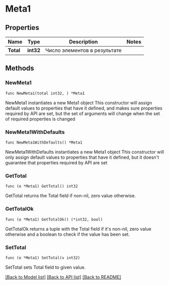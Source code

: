 # Meta1

## Properties

Name | Type | Description | Notes
------------ | ------------- | ------------- | -------------
**Total** | **int32** | Число элементов в результате | 

## Methods

### NewMeta1

`func NewMeta1(total int32, ) *Meta1`

NewMeta1 instantiates a new Meta1 object
This constructor will assign default values to properties that have it defined,
and makes sure properties required by API are set, but the set of arguments
will change when the set of required properties is changed

### NewMeta1WithDefaults

`func NewMeta1WithDefaults() *Meta1`

NewMeta1WithDefaults instantiates a new Meta1 object
This constructor will only assign default values to properties that have it defined,
but it doesn't guarantee that properties required by API are set

### GetTotal

`func (o *Meta1) GetTotal() int32`

GetTotal returns the Total field if non-nil, zero value otherwise.

### GetTotalOk

`func (o *Meta1) GetTotalOk() (*int32, bool)`

GetTotalOk returns a tuple with the Total field if it's non-nil, zero value otherwise
and a boolean to check if the value has been set.

### SetTotal

`func (o *Meta1) SetTotal(v int32)`

SetTotal sets Total field to given value.



[[Back to Model list]](../README.md#documentation-for-models) [[Back to API list]](../README.md#documentation-for-api-endpoints) [[Back to README]](../README.md)


